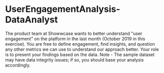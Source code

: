 # UserEngagementAnalysis-DataAnalyst

The product team at Showwcase wants to better understand "user engagement" on the platform in the last month
(October 2019 in this exercise). You are free to define engagement, find insights, and question any other metrics we
can use to understand our approach better. Your role is to present your findings based on the data. Note - The
sample dataset may have data integrity issues; if so, you should base your analysis accordingly.
